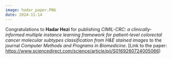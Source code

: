 ```yaml
---
image: hadar_paper.PNG
date: 2024-11-14
---
```


Congratulations to **Hadar Hezi** for publishing *CIMIL-CRC: a clinically-informed multiple instance learning framework for patient-level colorectal cancer molecular subtypes classification from H&E stained images* to the journal *Computer Methods and Programs in Biomedicine*. [Link to the paper: https://www.sciencedirect.com/science/article/pii/S0169260724005066)
